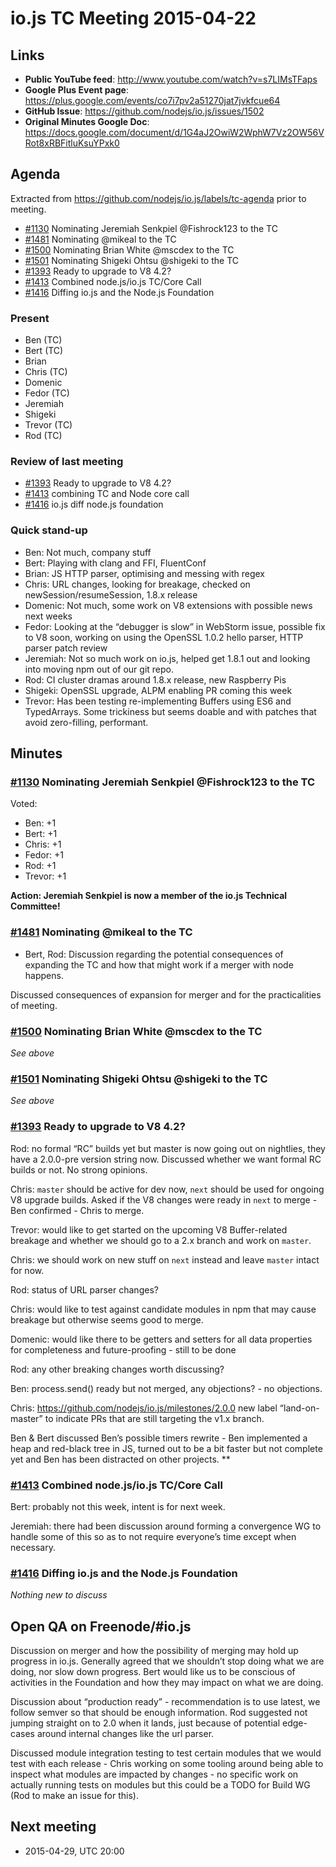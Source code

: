 # io.js TC Meeting 2015-04-22

## Links

* **Public YouTube feed**: <http://www.youtube.com/watch?v=s7LIMsTFaps>
* **Google Plus Event page**: <https://plus.google.com/events/co7i7pv2a51270jat7jvkfcue64>
* **GitHub Issue**: <https://github.com/nodejs/io.js/issues/1502>
* **Original Minutes Google Doc**: <https://docs.google.com/document/d/1G4aJ2OwiW2WphW7Vz2OW56VRot8xRBFitluKsuYPxk0>

## Agenda

Extracted from <https://github.com/nodejs/io.js/labels/tc-agenda> prior to meeting.

* [#1130](https://github.com/nodejs/io.js/issues/1130) Nominating Jeremiah Senkpiel @Fishrock123 to the TC
* [#1481](https://github.com/nodejs/io.js/issues/1481) Nominating @mikeal to the TC
* [#1500](https://github.com/nodejs/io.js/issues/1500) Nominating Brian White @mscdex to the TC
* [#1501](https://github.com/nodejs/io.js/issues/1501) Nominating Shigeki Ohtsu @shigeki to the TC
* [#1393](https://github.com/nodejs/io.js/issues/1393) Ready to upgrade to V8 4.2?
* [#1413](https://github.com/nodejs/io.js/issues/1413) Combined node.js/io.js TC/Core Call
* [#1416](https://github.com/nodejs/io.js/issues/1416) Diffing io.js and the Node.js Foundation

### Present

* Ben (TC)
* Bert (TC)
* Brian
* Chris (TC)
* Domenic
* Fedor (TC)
* Jeremiah
* Shigeki
* Trevor (TC)
* Rod (TC)

### Review of last meeting

* [#1393](https://github.com/nodejs/io.js/issues/1393) Ready to upgrade to V8 4.2?
* [#1413](https://github.com/nodejs/io.js/issues/1413) combining TC and Node core call
* [#1416](https://github.com/nodejs/io.js/issues/1416) io.js diff node.js foundation

### Quick stand-up

* Ben: Not much, company stuff
* Bert: Playing with clang and FFI, FluentConf
* Brian: JS HTTP parser, optimising and messing with regex
* Chris: URL changes, looking for breakage, checked on newSession/resumeSession, 1.8.x release
* Domenic: Not much, some work on V8 extensions with possible news next weeks
* Fedor: Looking at the “debugger is slow” in WebStorm issue, possible fix to V8 soon, working on using the OpenSSL 1.0.2 hello parser, HTTP parser patch review
* Jeremiah: Not so much work on io.js, helped get 1.8.1 out and looking into moving npm out of our git repo.
* Rod: CI cluster dramas around 1.8.x release, new Raspberry Pis
* Shigeki: OpenSSL upgrade, ALPM enabling PR coming this week
* Trevor: Has been testing re-implementing Buffers using ES6 and TypedArrays. Some trickiness but seems doable and with patches that avoid zero-filling, performant.

## Minutes

### [#1130](https://github.com/nodejs/io.js/issues/1130) Nominating Jeremiah Senkpiel @Fishrock123 to the TC

Voted:

* Ben: +1
* Bert: +1
* Chris: +1
* Fedor: +1
* Rod: +1
* Trevor: +1

**Action: Jeremiah Senkpiel is now a member of the io.js Technical Committee!**

### [#1481](https://github.com/nodejs/io.js/issues/1481) Nominating @mikeal to the TC

* Bert, Rod: Discussion regarding the potential consequences of expanding the TC and how that might work if a merger with node happens.

Discussed consequences of expansion for merger and for the practicalities of meeting.

### [#1500](https://github.com/nodejs/io.js/issues/1500) Nominating Brian White @mscdex to the TC

_See above_

### [#1501](https://github.com/nodejs/io.js/issues/1501) Nominating Shigeki Ohtsu @shigeki to the TC

_See above_

### [#1393](https://github.com/nodejs/io.js/issues/1393) Ready to upgrade to V8 4.2?

Rod: no formal “RC” builds yet but master is now going out on nightlies, they have a 2.0.0-pre version string now. Discussed whether we want formal RC builds or not. No strong opinions.

Chris: `master` should be active for dev now, `next` should be used for ongoing V8 upgrade builds. Asked if the V8 changes were ready in `next` to merge - Ben confirmed - Chris to merge.

Trevor: would like to get started on the upcoming V8 Buffer-related breakage and whether we should go to a 2.x branch and work on `master`.

Chris: we should work on new stuff on `next` instead and leave `master` intact for now.

Rod: status of URL parser changes?

Chris: would like to test against candidate modules in npm that may cause breakage but otherwise seems good to merge.

Domenic: would like there to be getters and setters for all data properties for completeness and future-proofing - still to be done

Rod: any other breaking changes worth discussing?

Ben: process.send() ready but not merged, any objections? - no objections.

Chris: <https://github.com/nodejs/io.js/milestones/2.0.0> new label “land-on-master” to indicate PRs that are still targeting the v1.x branch.

Ben & Bert discussed Ben’s possible timers rewrite - Ben implemented a heap and red-black tree in JS, turned out to be a bit faster but not complete yet and Ben has been distracted on other projects. **

### [#1413](https://github.com/nodejs/io.js/issues/1413) Combined node.js/io.js TC/Core Call

Bert: probably not this week, intent is for next week.

Jeremiah: there had been discussion around forming a convergence WG to handle some of this so as to not require everyone’s time except when necessary.

### [#1416](https://github.com/nodejs/io.js/issues/1416) Diffing io.js and the Node.js Foundation

_Nothing new to discuss_

## Open QA on Freenode/#io.js

Discussion on merger and how the possibility of merging may hold up progress in io.js. Generally agreed that we shouldn’t stop doing what we are doing, nor slow down progress. Bert would like us to be conscious of activities in the Foundation and how they may impact on what we are doing.

Discussion about “production ready” - recommendation is to use latest, we follow semver so that should be enough information. Rod suggested not jumping straight on to 2.0 when it lands, just because of potential edge-cases around internal changes like the url parser.

Discussed module integration testing to test certain modules that we would test with each release - Chris working on some tooling around being able to inspect what modules are impacted by changes - no specific work on actually running tests on modules but this could be a TODO for Build WG (Rod to make an issue for this).

## Next meeting

* 2015-04-29, UTC 20:00
